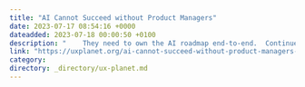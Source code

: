 ```yaml
---
title: "AI Cannot Succeed without Product Managers"
date: 2023-07-17 08:54:16 +0000
dateadded: 2023-07-18 00:00:50 +0100
description: "    They need to own the AI roadmap end-to-end.  Continue reading on UX Planet »  "
link: "https://uxplanet.org/ai-cannot-succeed-without-product-managers-d25d23fa5841?source=rss----819cc2aaeee0---4"
category:
directory: _directory/ux-planet.md
---
```

